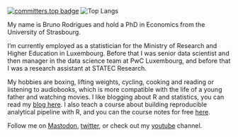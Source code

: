 [![committers.top badge](https://user-badge.committers.top/luxembourg/b-rodrigues.svg)](https://user-badge.committers.top/luxembourg/b-rodrigues)
![Top Langs](https://github-readme-stats.vercel.app/api/top-langs/?username=b-rodrigues&hide=javascript,html,css,tex,vimscript,emacslisp,php)

My name is Bruno Rodrigues and hold a PhD in Economics from the University of Strasbourg.

I’m currently employed as a statistician for the Ministry of Research and Higher Education in Luxembourg.
Before that I was senior data scientist and then manager in the data science team at PwC Luxembourg, 
and before that I was a research assistant at STATEC Research.

My hobbies are boxing, lifting weights, cycling, cooking and reading or listening to audiobooks, which is more compatible with the life of a young father and watching movies.
I like blogging about R and statistics, you can read my [blog here](https://www.brodrigues.co/). I also teach a course about building
reproducible analytical pipeline with R, and you can the course notes for free [here](https://rap4mads.eu/).

Follow me on <a rel="me" href="https://fosstodon.org/@brodriguesco">Mastodon</a>, <a href="https://twitter.com/brodriguesco" rel="nofollow">twitter</a>, 
or check out my <a href="https://www.youtube.com/user/cbrunos" rel="nofollow">youtube</a> channel.

<!---
b-rodrigues/b-rodrigues is a ✨ special ✨ repository because its `README.md` (this file) appears on your GitHub profile.
You can click the Preview link to take a look at your changes.
--->
